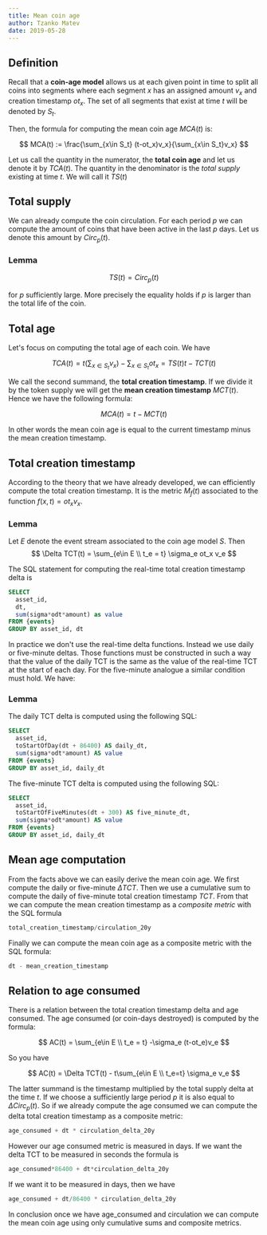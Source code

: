 ```yaml
---
title: Mean coin age
author: Tzanko Matev
date: 2019-05-28
---
```


## Definition

Recall that a **coin-age model** allows us at each given point in time
to split all coins into segments where each segment $x$ has an
assigned amount $v_x$ and creation timestamp $ot_x$. The set of all
segments that exist at time $t$ will be denoted by $S_t$.

Then, the formula for computing the mean coin age $MCA(t)$ is:

$$
MCA(t) := \frac{\sum_{x\in S_t} (t-ot_x)v_x}{\sum_{x\in S_t}v_x}
$$

Let us call the quantity in the numerator, the **total coin age** and
let us denote it by $TCA(t)$. The quantity in the denominator is the
*total supply* existing at time $t$. We will call it $TS(t)$

## Total supply

We can already compute the coin circulation. For each period $p$ we
can compute the amount of coins that have been active in the last $p$
days. Let us denote this amount by $Circ_p(t)$.

### Lemma

$$
TS(t) = Circ_p(t)
$$

for $p$ sufficiently large. More precisely the equality holds if $p$
is larger than the total life of the coin.

## Total age

Let's focus on computing the total age of each coin. We have

$$
TCA(t) = t\left(\sum_{x\in S_t} v_x\right) - \sum_{x\in S_t} ot_x = TS(t)t - TCT(t)
$$

We call the second summand, the **total creation timestamp**. If we
divide it by the token supply we will get the **mean creation
timestamp** $MCT(t)$. Hence we have the following formula:

$$
MCA(t) = t - MCT(t)
$$

In other words the mean coin age is equal to the current timestamp
minus the mean creation timestamp.

## Total creation timestamp

According to the theory that we have already developed, we can
efficiently compute the total creation timestamp. It is the metric
$M_f(t)$ associated to the function $f(x,t) = ot_x v_x$.

### Lemma

Let $E$ denote the event stream associated to the coin age model $S$. Then
$$
\Delta TCT(t) = \sum_{e\in E \\ t_e = t} \sigma_e ot_x v_e
$$


The SQL statement for computing the real-time total creation timestamp delta is

```sql
SELECT
  asset_id,
  dt,
  sum(sigma*odt*amount) as value
FROM {events}
GROUP BY asset_id, dt
```

In practice we don't use the real-time delta functions. Instead we use
daily or five-minute deltas. Those functions must be constructed in
such a way that the value of the daily TCT is the same as the value of
the real-time TCT at the start of each day. For the five-minute
analogue a similar condition must hold. We have:

### Lemma

The daily TCT delta is computed using the following SQL:

```sql
SELECT
  asset_id,
  toStartOfDay(dt + 86400) AS daily_dt,
  sum(sigma*odt*amount) AS value
FROM {events}
GROUP BY asset_id, daily_dt
```

The five-minute TCT delta is computed using the following SQL:

```sql
SELECT
  asset_id,
  toStartOfFiveMinutes(dt + 300) AS five_minute_dt,
  sum(sigma*odt*amount) AS value
FROM {events}
GROUP BY asset_id, daily_dt
```

## Mean age computation

From the facts above we can easily derive the mean coin age. We first
compute the daily or five-minute $\Delta TCT$. Then we use a
cumulative sum to compute the daily of five-minute total creation
timestamp $TCT$. From that we can compute the mean creation timestamp
as a *composite metric* with the SQL formula

```sql
total_creation_timestamp/circulation_20y
```

Finally we can compute the mean coin age as a composite metric with the SQL formula:

```sql
dt - mean_creation_timestamp
```

## Relation to age consumed

There is a relation between the total creation timestamp delta and age
consumed. The age consumed (or coin-days destroyed) is computed by the
formula:

$$
AC(t) = \sum_{e\in E \\ t_e = t} -\sigma_e (t-ot_e)v_e
$$

So you have

$$
AC(t) = \Delta TCT(t) - t\sum_{e\in E \\ t_e=t} \sigma_e v_e
$$

The latter summand is the timestamp multiplied by the total supply
delta at the time $t$. If we choose a sufficiently large period $p$ it
is also equal to $\Delta Circ_p(t)$. So if we already compute the age
consumed we can compute the delta total creation timestamp as a
composite metric:

```sql
age_consumed + dt * circulation_delta_20y
```

However our age consumed metric is measured in days. If we want the delta TCT to be measured in seconds the formula is

```sql
age_consumed*86400 + dt*circulation_delta_20y
```

If we want it to be measured in days, then we have

```sql
age_consumed + dt/86400 * circulation_delta_20y
```

In conclusion once we have age_consumed and circulation we can compute
the mean coin age using only cumulative sums and composite metrics.
